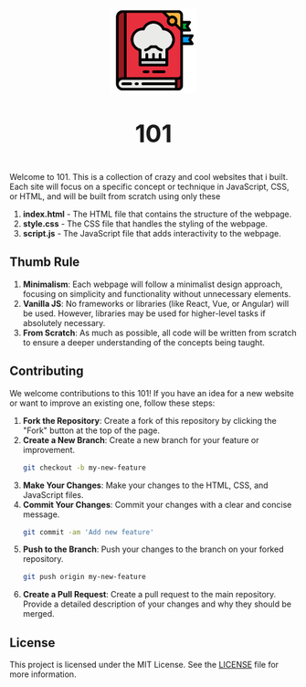 <div align="center">
<img src="./assets/favicon.png" width="150px"/>
<p style="font-size: 3em; font-weight: 700;">101</p>
</div>

Welcome to 101. This is a collection of crazy and cool websites that i built. Each site will focus on a specific concept or technique in JavaScript, CSS, or HTML, and will be built from scratch using only these 

1. **index.html** - The HTML file that contains the structure of the webpage.
2. **style.css** - The CSS file that handles the styling of the webpage.
3. **script.js** - The JavaScript file that adds interactivity to the webpage.

## Thumb Rule 

1. **Minimalism**: Each webpage will follow a minimalist design approach, focusing on simplicity and functionality without unnecessary elements.
2. **Vanilla JS**: No frameworks or libraries (like React, Vue, or Angular) will be used. However, libraries may be used for higher-level tasks if absolutely necessary.
3. **From Scratch**: As much as possible, all code will be written from scratch to ensure a deeper understanding of the concepts being taught.

## Contributing

We welcome contributions to this 101! If you have an idea for a new website or want to improve an existing one, follow these steps:

1. **Fork the Repository**: Create a fork of this repository by clicking the "Fork" button at the top of the page.
2. **Create a New Branch**: Create a new branch for your feature or improvement.
   ```sh
   git checkout -b my-new-feature
   ```
3. **Make Your Changes**: Make your changes to the HTML, CSS, and JavaScript files.
4. **Commit Your Changes**: Commit your changes with a clear and concise message.
   ```sh
   git commit -am 'Add new feature'
   ```
5. **Push to the Branch**: Push your changes to the branch on your forked repository.
   ```sh
   git push origin my-new-feature
   ```
6. **Create a Pull Request**: Create a pull request to the main repository. Provide a detailed description of your changes and why they should be merged.

## License

This project is licensed under the MIT License. See the [LICENSE](LICENSE) file for more information.
